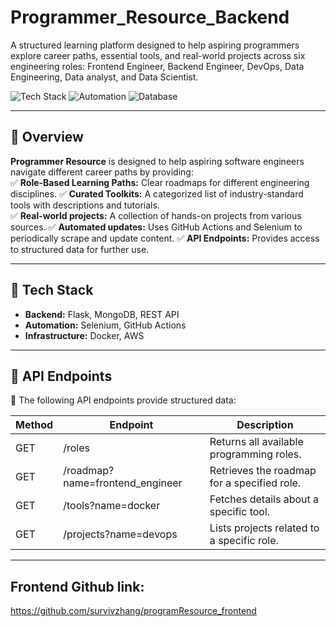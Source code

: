 # Programmer_Resource_Backend

A structured learning platform designed to help aspiring programmers explore career paths, essential tools, and real-world projects across six engineering roles: Frontend Engineer, Backend Engineer, DevOps, Data Engineering, Data analyst, and Data Scientist.

![Tech Stack](https://img.shields.io/badge/Backend-Flask-blue) ![Automation](https://img.shields.io/badge/Automation-GitHub%20Actions-green) ![Database](https://img.shields.io/badge/Database-MongoDB-yellow)  

---

## 🚀 Overview  

**Programmer Resource** is designed to help aspiring software engineers navigate different career paths by providing:  
✅ **Role-Based Learning Paths:** Clear roadmaps for different engineering disciplines.
✅ **Curated Toolkits:** A categorized list of industry-standard tools with descriptions and tutorials.  
✅ **Real-world projects:** A collection of hands-on projects from various sources.
✅ **Automated updates:** Uses GitHub Actions and Selenium to periodically scrape and update content.
✅ **API Endpoints:** Provides access to structured data for further use.

---

## 🔧 Tech Stack  

- **Backend:** Flask, MongoDB, REST API  
- **Automation:** Selenium, GitHub Actions  
- **Infrastructure:** Docker, AWS

---

## 📡 API Endpoints

📌 The following API endpoints provide structured data:

|Method|Endpoint|Description|
|------|--------|-----------|
|GET|/roles|Returns all available programming roles.|
|GET|/roadmap?name=frontend_engineer|Retrieves the roadmap for a specified role.|
|GET|/tools?name=docker|Fetches details about a specific tool.|
|GET|/projects?name=devops|Lists projects related to a specific role.|

---
## Frontend Github link: 
https://github.com/survivzhang/programResource_frontend